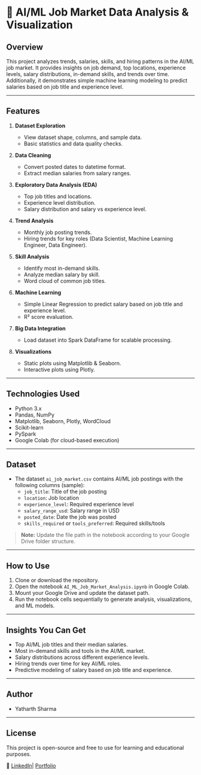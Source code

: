# 🧠 AI/ML Job Market Data Analysis & Visualization

## Overview
This project analyzes trends, salaries, skills, and hiring patterns in the AI/ML job market. It provides insights on job demand, top locations, experience levels, salary distributions, in-demand skills, and trends over time. Additionally, it demonstrates simple machine learning modeling to predict salaries based on job title and experience level.

---

## Features

1. **Dataset Exploration**
   - View dataset shape, columns, and sample data.
   - Basic statistics and data quality checks.

2. **Data Cleaning**
   - Convert posted dates to datetime format.
   - Extract median salaries from salary ranges.

3. **Exploratory Data Analysis (EDA)**
   - Top job titles and locations.
   - Experience level distribution.
   - Salary distribution and salary vs experience level.

4. **Trend Analysis**
   - Monthly job posting trends.
   - Hiring trends for key roles (Data Scientist, Machine Learning Engineer, Data Engineer).

5. **Skill Analysis**
   - Identify most in-demand skills.
   - Analyze median salary by skill.
   - Word cloud of common job titles.

6. **Machine Learning**
   - Simple Linear Regression to predict salary based on job title and experience level.
   - R² score evaluation.

7. **Big Data Integration**
   - Load dataset into Spark DataFrame for scalable processing.

8. **Visualizations**
   - Static plots using Matplotlib & Seaborn.
   - Interactive plots using Plotly.

---

## Technologies Used
- Python 3.x
- Pandas, NumPy
- Matplotlib, Seaborn, Plotly, WordCloud
- Scikit-learn
- PySpark
- Google Colab (for cloud-based execution)

---

## Dataset
- The dataset `ai_job_market.csv` contains AI/ML job postings with the following columns (sample):
  - `job_title`: Title of the job posting
  - `location`: Job location
  - `experience_level`: Required experience level
  - `salary_range_usd`: Salary range in USD
  - `posted_date`: Date the job was posted
  - `skills_required` or `tools_preferred`: Required skills/tools

> **Note:** Update the file path in the notebook according to your Google Drive folder structure.

---

## How to Use
1. Clone or download the repository.
2. Open the notebook `AI_ML_Job_Market_Analysis.ipynb` in Google Colab.
3. Mount your Google Drive and update the dataset path.
4. Run the notebook cells sequentially to generate analysis, visualizations, and ML models.

---

## Insights You Can Get
- Top AI/ML job titles and their median salaries.
- Most in-demand skills and tools in the AI/ML market.
- Salary distributions across different experience levels.
- Hiring trends over time for key AI/ML roles.
- Predictive modeling of salary based on job title and experience.

---

## Author
- Yatharth Sharma

---

## License
This project is open-source and free to use for learning and educational purposes.

🔗 [LinkedIn](www.linkedin.com/in/vatsyatharth)| [Portfolio](https://github.com/UTSyatharth)
